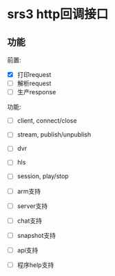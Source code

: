 # srs3 http回调接口

## 功能

前置:

- [x] 打印request
- [ ] 解析request
- [ ] 生产response

功能:

- [ ] client, connect/close
- [ ] stream, publish/unpublish
- [ ] dvr
- [ ] hls
- [ ] session, play/stop
- [ ] arm支持
- [ ] server支持
- [ ] chat支持
- [ ] snapshot支持
- [ ] api支持
- [ ] 程序help支持

